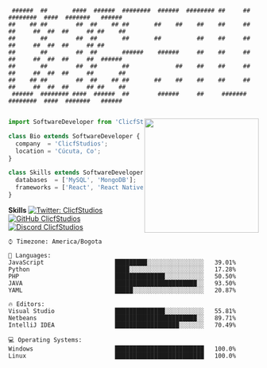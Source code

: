 ```Texto
 ######  ##       ####  ######  ########  ######  ######## ##     ## ########  ####  #######   ######
##    ## ##        ##  ##    ## ##       ##    ##    ##    ##     ## ##     ##  ##  ##     ## ##    ##
##       ##        ##  ##       ##       ##          ##    ##     ## ##     ##  ##  ##     ## ##
##       ##        ##  ##       ######    ######     ##    ##     ## ##     ##  ##  ##     ##  ######
##       ##        ##  ##       ##             ##    ##    ##     ## ##     ##  ##  ##     ##       ##
##    ## ##        ##  ##    ## ##       ##    ##    ##    ##     ## ##     ##  ##  ##     ## ##    ##
 ######  ######## ####  ######  ##        ######     ##     #######  ########  ####  #######   ######


```

<img align='right' src="https://media.giphy.com/media/scZPhLqaVOM1qG4lT9/giphy.gif" width="230">
 
</em></p>


```javascript
import SoftwareDeveloper from 'ClicfStudios';

class Bio extends SoftwareDeveloper {
  company  = 'ClicfStudios';
  location = 'Cúcuta, Co';
}

class Skills extends SoftwareDeveloper {
  databases  = ['MySQL', 'MongoDB'];
  frameworks = ['React', 'React Native','Astro'];
}
```

**Skills** [![Twitter: ClicfStudios](https://img.shields.io/twitter/follow/Luidev02?style=social)](https://twitter.com/ClicfStudios) 
[![GitHub ClicfStudios](https://img.shields.io/github/followers/ClicfStudios?label=follow&style=social)](https://github.com/ClicfStudios) 
[![Discord ClicfStudios](https://img.shields.io/discord/1150615183241269338)](https://discord.gg/nYx6bMG27c) 

```text
⌚︎ Timezone: America/Bogota

💬 Languages: 
JavaScript                    █████████░░░░░░░░░░░░░░░░   39.01% 
Python                        ████░░░░░░░░░░░░░░░░░░░░░   17.28% 
PHP                           ██████████████░░░░░░░░░░░   50.50%
JAVA                          ███████████████████████░░   93.50%  
YAML                          █████░░░░░░░░░░░░░░░░░░░░   20.87%

🔥 Editors: 
Visual Studio                 ██████████████░░░░░░░░░░░   55.81% 
Netbeans                      ███████████████████████░░   89.71% 
IntelliJ IDEA                 ██████████████████░░░░░░░   70.49%

💻 Operating Systems: 
Windows                       █████████████████████████   100.0%
Linux                         █████████████████████████   100.0%

```
